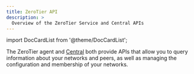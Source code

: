```yaml
---
title: ZeroTier API
description: >
  Overview of the ZeroTier Service and Central APIs
---
```


import DocCardList from '@theme/DocCardList';

The ZeroTier agent and [Central](https://my.zerotier.com) both provide APIs that allow you to query information about your networks and peers, as well as managing the configuration and membership of your networks.

<DocCardList />
